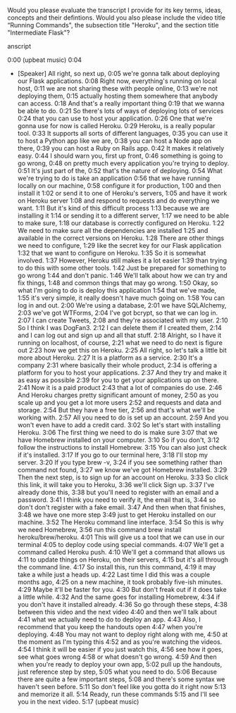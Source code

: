 Would you please evaluate the transcript I provide for its key terms, ideas, concepts and their defintions. Would you also please include the video title “Running Commands", the subsection title "Heroku", and the section title "Intermediate Flask"?



anscript


0:00
(upbeat music)
0:04
- [Speaker] All right, so next up,
0:05
we're gonna talk about deploying our Flask applications.
0:08
Right now, everything's running on local host,
0:11
we are not sharing these with people online,
0:13
we're not deploying them,
0:15
actually hosting them somewhere that anybody can access.
0:18
And that's a really important thing
0:19
that we wanna be able to do.
0:21
So there's lots of ways of deploying lots of services
0:24
that you can use to host your application.
0:26
One that we're gonna use for now is called Heroku.
0:29
Heroku, is a really popular tool.
0:33
It supports all sorts of different languages,
0:35
you can use it to host a Python app like we are,
0:38
you can host a Node app on there,
0:39
you can host a Ruby on Rails app.
0:42
It makes it relatively easy.
0:44
I should warn you, first up front,
0:46
something is going to go wrong,
0:48
on pretty much every application you're trying to deploy.
0:51
It's just part of the,
0:52
that's the nature of deploying.
0:54
What we're trying to do is take an application
0:56
that we have running locally on our machine,
0:58
configure it for production,
1:00
and then install it
1:02
or send it to one of Heroku's servers,
1:05
and have it work on Heroku server
1:08
and respond to requests and do everything we want.
1:11
But it's kind of this difficult process
1:13
because we are installing it
1:14
or sending it to a different server,
1:17
we need to be able to make sure,
1:18
our database is correctly configured on Heroku.
1:22
We need to make sure all the dependencies are installed
1:25
and available in the correct versions on Heroku.
1:28
There are other things we need to configure,
1:29
like the secret key for our Flask application
1:32
that we want to configure on Heroku.
1:35
So it is somewhat involved.
1:37
However, Heroku still makes it a lot easier
1:39
than trying to do this with some other tools.
1:42
Just be prepared for something to go wrong
1:44
and don't panic.
1:46
We'll talk about how we can try and fix things,
1:48
and common things that may go wrong.
1:50
Okay, so what I'm going to do is deploy this application
1:54
that we've made,
1:55
it's very simple, it really doesn't have much going on.
1:58
You can log in and out.
2:00
We're using a database,
2:01
we have SQLAlchemy,
2:03
we've got WTForms,
2:04
I've got bcrypt, so that we can log in.
2:07
I can create Tweets,
2:08
and they're associated with my user.
2:10
So I think I was DogFan3.
2:12
I can delete them if I created them,
2:14
and I can log out and sign up and all that stuff.
2:18
Alright, so I have it running on localhost, of course,
2:21
what we need to do next is figure out
2:23
how we get this on Heroku.
2:25
All right, so let's talk a little bit more about Heroku.
2:27
It is a platform as a service.
2:30
It's a company
2:31
where basically their whole product,
2:34
is offering a platform for you to host your applications.
2:37
And they try and make it as easy as possible
2:39
for you to get your applications up on there.
2:41
Now it is a paid product
2:43
that a lot of companies do use.
2:46
And Heroku charges pretty significant amount of money,
2:50
as you scale up and you get a lot more users
2:52
and requests and data and storage.
2:54
But they have a free tier,
2:56
and that's what we'll be working with.
2:57
All you need to do is set up an account.
2:59
And you won't even have to add a credit card.
3:02
So let's start with installing Heroku.
3:06
The first thing we need to do is make sure
3:07
that we have Homebrew installed on your computer.
3:10
So if you don't,
3:12
follow the instructions to install Homebrew.
3:15
You can also just check if it's installed.
3:17
If you go to our terminal here,
3:18
I'll stop my server.
3:20
If you type brew -v,
3:24
if you see something rather than command not found,
3:27
we know we've got Homebrew installed.
3:29
Then the next step, is to sign up for an account on Heroku.
3:33
So click this link, it will take you to Heroku,
3:36
we'll click Sign up.
3:37
I've already done this,
3:38
but you'll need to register with an email and a password.
3:41
I think you need to verify it, the email that is,
3:44
so don't don't register with a fake email.
3:47
And then when that finishes,
3:48
we have one more step
3:49
just to get Heroku installed on our machine.
3:52
The Heroku command line interface.
3:54
So this is why we need Homebrew,
3:56
run this command brew install heroku/brew/heroku.
4:01
This will give us a tool that we can use in our terminal
4:05
to deploy code using special commands.
4:07
We'll get a command called Heroku push.
4:10
We'll get a command that allows us
4:11
to update things on Heroku, on their servers,
4:15
but it's all through the command line.
4:17
So install this, run this command,
4:19
it may take a while just a heads up.
4:22
Last time I did this was a couple months ago,
4:25
on a new machine, it took probably five-ish minutes.
4:29
Maybe it'll be faster for you.
4:30
But don't freak out if it does take a little while.
4:32
And the same goes for installing Homebrew,
4:34
if you don't have it installed already.
4:36
So go through these steps,
4:38
between this video and the next video
4:40
and then we'll talk about
4:41
what we actually need to do to deploy an app.
4:43
Also, I recommend that you keep the handouts open
4:47
when you're deploying.
4:48
You may not want to deploy right along with me,
4:50
at the moment as I'm typing this
4:52
and as you're watching the videos.
4:54
I think it will be easier if you just watch this,
4:56
see how it goes, see what goes wrong
4:58
or what doesn't go wrong.
4:59
And then when you're ready to deploy your own app,
5:02
pull up the handouts, just reference step by step,
5:05
what you need to do.
5:06
Because there are quite a few important steps,
5:08
and there's some syntax we haven't seen before.
5:11
So don't feel like you gotta do it right now
5:13
and memorize it all.
5:14
Ready, run these commands
5:15
and I'll see you in the next video.
5:17
(upbeat music)
